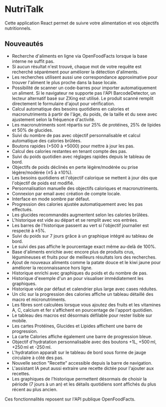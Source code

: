 # NutriTalk

Cette application React permet de suivre votre alimentation et vos objectifs nutritionnels.

## Nouveautés

- Recherche d'aliments en ligne via OpenFoodFacts lorsque la base interne ne suffit pas.
- Si aucun résultat n'est trouvé, chaque mot de votre requête est recherché séparément pour améliorer la détection d'aliments.
- Les recherches utilisent aussi une correspondance approximative pour trouver l'aliment le plus proche dans la base locale.
- Possibilité de scanner un code-barres pour importer automatiquement un aliment.
  Si le navigateur ne supporte pas l'API BarcodeDetector, un lecteur alternatif basé sur ZXing est utilisé.
  Le produit scanné remplit directement le formulaire d'ajout pour vérification.
- Calcul automatique des besoins quotidiens en calories et macronutriments à partir de l'âge, du poids, de la taille et du sexe avec ajustement selon la fréquence d'activité.
- Les macronutriments sont répartis sur 25% de protéines, 25% de lipides et 50% de glucides.
- Suivi du nombre de pas avec objectif personnalisable et calcul automatique des calories brûlées.
- Boutons rapides (+500 à +5000) pour mettre à jour les pas.
- Calcul des calories restantes en tenant compte des pas.
- Suivi du poids quotidien avec réglages rapides depuis le tableau de bord.
- Objectifs de poids déclinés en perte légère/modérée ou prise légère/modérée (±5 à ±10%).
- Les besoins quotidiens et l'objectif calorique se mettent à jour dès que l'objectif de poids est modifié.
- Personnalisation manuelle des objectifs caloriques et macronutriments.
- Connexion par email avec création de compte locale.
- Interface en mode sombre par défaut.
- Progression des calories ajustée automatiquement avec les pas effectués.
- Les glucides recommandés augmentent selon les calories brûlées.
- L'historique est vide au départ et se remplit avec vos entrées.
- Les barres de l'historique passent au vert si l'objectif journalier est respecté à ±5%.
- Suivi du poids sur 7 jours grâce à un graphique intégré au tableau de bord.
- Le suivi des pas affiche le pourcentage exact même au-delà de 100%.
- Base d'aliments enrichie avec encore plus de produits crus, légumineuses et fruits pour de meilleurs résultats lors des recherches.
- Ajout de nouveaux aliments comme la patate douce et le kiwi jaune pour améliorer la reconnaissance hors ligne.
- Historique enrichi avec graphiques du poids et du nombre de pas.
- Historique d'exemple d'un an pour visualiser immédiatement les graphiques.
- Historique vide par défaut et calendrier plus large avec cases réduites.
- Un clic sur la progression des calories affiche un tableau détaillé des macro et micronutriments.
- Les fibres sont calculées lorsque vous ajoutez des fruits et les vitamines A, C, calcium et fer s'affichent en pourcentage de l'apport quotidien.
- Le tableau des macros est désormais défilable pour rester lisible sur mobile.
- Les cartes Protéines, Glucides et Lipides affichent une barre de progression.
- La carte Calories affiche également une barre de progression bleue.
- Objectif d'hydratation personnalisable avec des boutons +1L, +500 ml, +250 ml et -250 ml.
- L'hydratation apparaît sur le tableau de bord sous forme de jauge circulaire à côté des pas.
- Nouvelle section "Recette" accessible depuis la barre de navigation.
- L'assistant IA peut aussi extraire une recette dictée pour l'ajouter aux recettes.
- Les graphiques de l'historique permettent désormais de choisir la période (7 jours à un an) et les détails quotidiens sont affichés du plus récent au plus ancien.

Ces fonctionnalités reposent sur l'API publique OpenFoodFacts.
